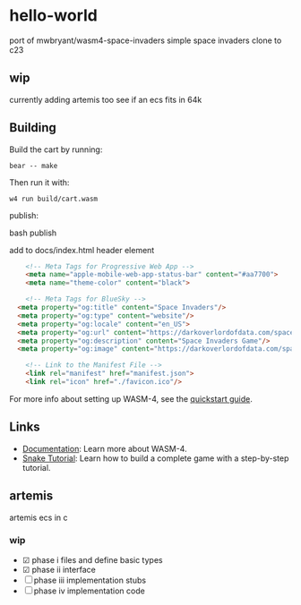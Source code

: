 # hello-world

port of mwbryant/wasm4-space-invaders simple space invaders clone to c23

## wip

currently adding artemis too see if an ecs fits in 64k

## Building

Build the cart by running:

```shell
bear -- make
```

Then run it with:

```shell
w4 run build/cart.wasm
```

publish:

bash publish

add to docs/index.html header element
```html
	<!-- Meta Tags for Progressive Web App -->
	<meta name="apple-mobile-web-app-status-bar" content="#aa7700">
	<meta name="theme-color" content="black">

	<!-- Meta Tags for BlueSky -->
  <meta property="og:title" content="Space Invaders"/>
  <meta property="og:type" content="website"/> 
  <meta property="og:locale" content="en_US">
  <meta property="og:url" content="https://darkoverlordofdata.com/spaceinvaders/"/>
  <meta property="og:description" content="Space Invaders Game"/>
  <meta property="og:image" content="https://darkoverlordofdata.com/spaceinvaders/thumbnail.png"/>

	<!-- Link to the Manifest File -->
	<link rel="manifest" href="manifest.json">
	<link rel="icon" href="./favicon.ico"/>    
```

For more info about setting up WASM-4, see the [quickstart guide](https://wasm4.org/docs/getting-started/setup?code-lang=c#quickstart).

## Links

- [Documentation](https://wasm4.org/docs): Learn more about WASM-4.
- [Snake Tutorial](https://wasm4.org/docs/tutorials/snake/goal): Learn how to build a complete game
  with a step-by-step tutorial.


## artemis 

artemis ecs in c

### wip

- &#x2611; phase i     files and define basic types
- &#x2611; phase ii    interface
- &#x2610; phase iii   implementation stubs
- &#x2610; phase iv    implementation code



